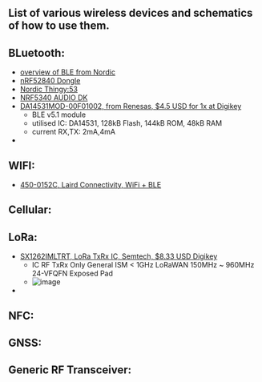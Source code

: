 ## List of various wireless devices and schematics of how to use them.


## BLuetooth:
- [overview of BLE from Nordic](https://devzone.nordicsemi.com/cfs-file/__key/communityserver-discussions-components-files/4/Nordic-Semicondurcor-Introduction-To-Le-Audio.pdf?utm_campaign=2022%20Webinars&utm_source=youtube&utm_medium=social&utm_content=Link%20to%20PDF%20%7C%20Webinar%3A%20Intro%20to%20Bluetooth%20LE%20Audio)
- [nRF52840 Dongle](https://www.nordicsemi.com/Products/Development-hardware/nRF52840-Dongle)
- [Nordic Thingy:53](https://www.nordicsemi.com/Products/Development-hardware/Nordic-Thingy-53)
- [NRF5340 AUDIO DK](https://www.digikey.co.nz/en/products/detail/nordic-semiconductor-asa/NRF5340-AUDIO-DK/16399476)
- [DA14531MOD-00F01002, from Renesas, $4.5 USD for 1x at Digikey](https://www.renesas.com/sg/en/document/dst/da14531-module-datasheet?r=1601921)
  - BLE v5.1 module
  - utilised IC: DA14531, 128kB Flash, 144kB ROM, 48kB RAM
  - current RX,TX: 2mA,4mA
- []()


## WIFI:
- [450-0152C, Laird Connectivity, WiFi + BLE](https://connectivity-staging.s3.us-east-2.amazonaws.com/2019-03/330-0190.pdf)

## Cellular:


## LoRa:
- [SX1262IMLTRT, LoRa TxRx IC, Semtech, $8.33 USD Digikey](https://semtech.my.salesforce.com/sfc/p/#E0000000JelG/a/2R000000HT7B/4cQ1B3JG0iKRo9DGRkjVuxclfwB.3tfSUcGr.S_dPd4)
  - IC RF TxRx Only General ISM < 1GHz LoRaWAN 150MHz ~ 960MHz 24-VFQFN Exposed Pad
  - ![image](https://user-images.githubusercontent.com/42329930/218909901-0c6338e5-efed-4cbb-b392-971a08359d93.png)
- 


## NFC:


## GNSS:


## Generic RF Transceiver:

